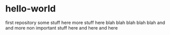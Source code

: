 # hello-world
first repository
some stuff here
more stuff here 
blah blah blah
blah blah and 
and more non important stuff here
and here
and here


